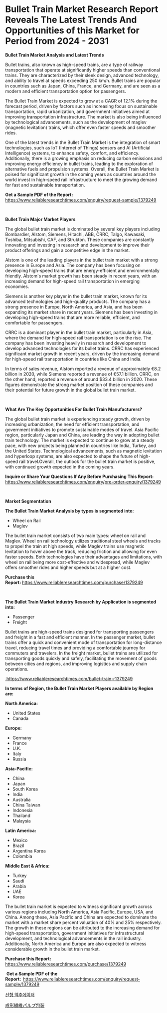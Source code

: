 <p><h1>Bullet Train Market Research Report Reveals The Latest Trends And Opportunities of this Market for Period from 2024 - 2031</h1></p><p><strong>Bullet Train Market Analysis and Latest Trends</strong></p>
<p><p>Bullet trains, also known as high-speed trains, are a type of railway transportation that operate at significantly higher speeds than conventional trains. They are characterized by their sleek design, advanced technology, and ability to travel at speeds exceeding 250 km/h. Bullet trains are popular in countries such as Japan, China, France, and Germany, and are seen as a modern and efficient transportation option for passengers.</p><p>The Bullet Train Market is expected to grow at a CAGR of 12.1% during the forecast period, driven by factors such as increasing focus on sustainable transportation, rapid urbanization, and government initiatives aimed at improving transportation infrastructure. The market is also being influenced by technological advancements, such as the development of maglev (magnetic levitation) trains, which offer even faster speeds and smoother rides.</p><p>One of the latest trends in the Bullet Train Market is the integration of smart technologies, such as IoT (Internet of Things) sensors and AI (Artificial Intelligence) systems, to enhance safety, comfort, and efficiency. Additionally, there is a growing emphasis on reducing carbon emissions and improving energy efficiency in bullet trains, leading to the exploration of alternative fuels and propulsion systems. Overall, the Bullet Train Market is poised for significant growth in the coming years as countries around the world invest in high-speed rail infrastructure to meet the growing demand for fast and sustainable transportation.</p></p>
<p><strong>Get a Sample PDF of the Report:&nbsp;</strong> <a href="https://www.reliableresearchtimes.com/enquiry/request-sample/1379249">https://www.reliableresearchtimes.com/enquiry/request-sample/1379249</a></p>
<p>&nbsp;</p>
<p><strong>Bullet Train Major Market Players</strong></p>
<p><p>The global bullet train market is dominated by several key players including Bombardier, Alstom, Siemens, Hitachi, ABB, CRRC, Talgo, Kawasaki, Toshiba, Mitsubishi, CAF, and Strukton. These companies are constantly innovating and investing in research and development to improve their product offerings and gain a competitive edge in the market.</p><p>Alstom is one of the leading players in the bullet train market with a strong presence in Europe and Asia. The company has been focusing on developing high-speed trains that are energy-efficient and environmentally friendly. Alstom's market growth has been steady in recent years, with an increasing demand for high-speed rail transportation in emerging economies.</p><p>Siemens is another key player in the bullet train market, known for its advanced technologies and high-quality products. The company has a strong presence in Europe, North America, and Asia, and has been expanding its market share in recent years. Siemens has been investing in developing high-speed trains that are more reliable, efficient, and comfortable for passengers.</p><p>CRRC is a dominant player in the bullet train market, particularly in Asia, where the demand for high-speed rail transportation is on the rise. The company has been investing heavily in research and development to develop advanced technologies for its bullet trains. CRRC has experienced significant market growth in recent years, driven by the increasing demand for high-speed rail transportation in countries like China and India.</p><p>In terms of sales revenue, Alstom reported a revenue of approximately €8.2 billion in 2020, while Siemens reported a revenue of €57.1 billion. CRRC, on the other hand, reported a revenue of around $33.4 billion in 2020. These figures demonstrate the strong market position of these companies and their potential for future growth in the global bullet train market.</p></p>
<p>&nbsp;</p>
<p><strong>What Are The Key Opportunities For Bullet Train Manufacturers?</strong></p>
<p><p>The global bullet train market is experiencing steady growth, driven by increasing urbanization, the need for efficient transportation, and government initiatives to promote sustainable modes of travel. Asia Pacific region, particularly Japan and China, are leading the way in adopting bullet train technology. The market is expected to continue to grow at a steady pace, with new projects being planned in countries like India, Turkey, and the United States. Technological advancements, such as magnetic levitation and hyperloop systems, are also expected to shape the future of high-speed rail travel.Overall, the outlook for the bullet train market is positive, with continued growth expected in the coming years.</p></p>
<p><strong>Inquire or Share Your Questions If Any Before Purchasing This Report:</strong> <a href="https://www.reliableresearchtimes.com/enquiry/pre-order-enquiry/1379249">https://www.reliableresearchtimes.com/enquiry/pre-order-enquiry/1379249</a></p>
<p>&nbsp;</p>
<p><strong>Market Segmentation</strong></p>
<p><strong>The Bullet Train Market Analysis by types is segmented into:</strong></p>
<p><ul><li>Wheel on Rail</li><li>Maglev</li></ul></p>
<p><p>The bullet train market consists of two main types: wheel on rail and Maglev. Wheel on rail technology utilizes traditional steel wheels and tracks to propel the train at high speeds, while Maglev trains use magnetic levitation to hover above the track, reducing friction and allowing for even faster speeds. Both technologies have their advantages and limitations, with wheel on rail being more cost-effective and widespread, while Maglev offers smoother rides and higher speeds but at a higher cost.</p></p>
<p><strong>Purchase this Report:&nbsp;</strong><a href="https://www.reliableresearchtimes.com/purchase/1379249">https://www.reliableresearchtimes.com/purchase/1379249</a></p>
<p>&nbsp;</p>
<p><strong>The Bullet Train Market Industry Research by Application is segmented into:</strong></p>
<p><ul><li>Passenger</li><li>Freight</li></ul></p>
<p><p>Bullet trains are high-speed trains designed for transporting passengers and freight in a fast and efficient manner. In the passenger market, bullet trains offer a quick and convenient mode of transportation for long-distance travel, reducing travel times and providing a comfortable journey for commuters and travelers. In the freight market, bullet trains are utilized for transporting goods quickly and safely, facilitating the movement of goods between cities and regions, and improving logistics and supply chain operations.</p></p>
<p><a href="https://www.reliableresearchtimes.com/bullet-train-r1379249">&nbsp;https://www.reliableresearchtimes.com/bullet-train-r1379249</a></p>
<p><strong>In terms of Region, the Bullet Train Market Players available by Region are:</strong></p>
<p>
    <p> <strong> North America: </strong>
        <ul>
            <li>United States</li>
            <li>Canada</li>
        </ul>
        </p> 
    <p> <strong> Europe: </strong>
        <ul>
            <li>Germany</li>
            <li>France</li>
            <li>U.K.</li>
            <li>Italy</li>
            <li>Russia</li>
        </ul>
        </p> 
    <p> <strong> Asia-Pacific: </strong>
        <ul>
            <li>China</li>
            <li>Japan</li>
            <li>South Korea</li>
            <li>India</li>
            <li>Australia</li>
            <li>China Taiwan</li>
            <li>Indonesia</li>
            <li>Thailand</li>
            <li>Malaysia</li>
        </ul>
        </p> 
    <p> <strong> Latin America: </strong>
        <ul>
            <li>Mexico</li>
            <li>Brazil</li>
            <li>Argentina Korea</li>
            <li>Colombia</li>
        </ul>
        </p> 
    <p> <strong> Middle East & Africa: </strong>
        <ul>
            <li>Turkey</li>
            <li>Saudi</li>
            <li>Arabia</li>
            <li>UAE</li>
            <li>Korea</li>
        </ul>
    </p>
    </p>
<p><p>The bullet train market is expected to witness significant growth across various regions including North America, Asia Pacific, Europe, USA, and China. Among these, Asia Pacific and China are expected to dominate the market with a market share percent valuation of 40% and 25% respectively. The growth in these regions can be attributed to the increasing demand for high-speed transportation, government initiatives for infrastructural development, and technological advancements in the rail industry. Additionally, North America and Europe are also expected to witness considerable growth in the bullet train market.</p></p>
<p><strong>Purchase this Report: </strong><a href="https://www.reliableresearchtimes.com/purchase/1379249">https://www.reliableresearchtimes.com/purchase/1379249</a></p>
<p>&nbsp;<strong>Get a Sample PDF of the Report:&nbsp;&nbsp;</strong><a href="https://www.reliableresearchtimes.com/enquiry/request-sample/1379249">https://www.reliableresearchtimes.com/enquiry/request-sample/1379249</a></p>
<p><strong></strong></p>
<p><p><a href="https://github.com/vdhdwjyp90142/Market-Research-Report-List-3/blob/main/23612204055.md">선형 액추에이터</a></p><p><a href="https://github.com/sghwr779811674/Market-Research-Report-List-3/blob/main/2898723481.md">成形繊維パルプ包装</a></p></p>